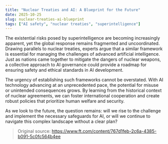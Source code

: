 ```yaml
---
title: "Nuclear Treaties and AI: A Blueprint for the Future"
date: 2025-10-25
slug: nuclear-treaties-ai-blueprint
tags: ["AI safety", "nuclear treaties", "superintelligence"]
---
```


The existential risks posed by superintelligence are becoming increasingly apparent, yet the global response remains fragmented and uncoordinated. Drawing parallels to nuclear treaties, experts argue that a similar framework is essential for managing the challenges of advanced artificial intelligence. Just as nations came together to mitigate the dangers of nuclear weapons, a collective approach to AI governance could provide a roadmap for ensuring safety and ethical standards in AI development.

The urgency of establishing such frameworks cannot be overstated. With AI technology advancing at an unprecedented pace, the potential for misuse or unintended consequences grows. By learning from the historical context of nuclear agreements, we can foster international cooperation and create robust policies that prioritize human welfare and security. 

As we look to the future, the question remains: will we rise to the challenge and implement the necessary safeguards for AI, or will we continue to navigate this complex landscape without a clear plan?
> Original source: https://www.ft.com/content/767d1feb-2c6a-4385-b091-5c0fc564b4ee